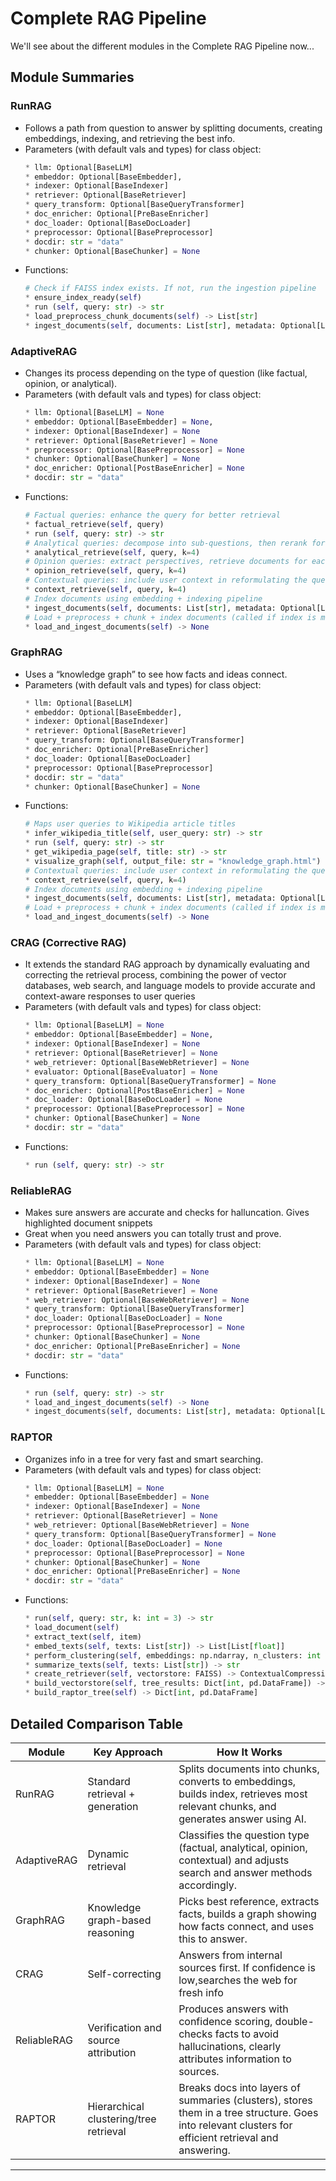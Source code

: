 # Complete RAG Pipeline

We'll see about the different modules in the Complete RAG Pipeline now...

## Module Summaries

### RunRAG
- Follows a path from question to answer by splitting documents, creating embeddings, indexing, and retrieving the best info.
- Parameters (with default vals and types) for class object:
    ```python
    * llm: Optional[BaseLLM]
    * embeddor: Optional[BaseEmbedder],
    * indexer: Optional[BaseIndexer]
    * retriever: Optional[BaseRetriever]
    * query_transform: Optional[BaseQueryTransformer]
    * doc_enricher: Optional[PreBaseEnricher]
    * doc_loader: Optional[BaseDocLoader]
    * preprocessor: Optional[BasePreprocessor]
    * docdir: str = "data"
    * chunker: Optional[BaseChunker] = None
    ```
- Functions:
    ```python
    # Check if FAISS index exists. If not, run the ingestion pipeline
    * ensure_index_ready(self)
    * run (self, query: str) -> str 
    * load_preprocess_chunk_documents(self) -> List[str]
    * ingest_documents(self, documents: List[str], metadata: Optional[List[dict]] = None) -> None
    ```

### AdaptiveRAG
- Changes its process depending on the type of question (like factual, opinion, or analytical).
- Parameters (with default vals and types) for class object:
    ```python
    * llm: Optional[BaseLLM] = None
    * embeddor: Optional[BaseEmbedder] = None,
    * indexer: Optional[BaseIndexer] = None
    * retriever: Optional[BaseRetriever] = None
    * preprocessor: Optional[BasePreprocessor] = None
    * chunker: Optional[BaseChunker] = None
    * doc_enricher: Optional[PostBaseEnricher] = None
    * docdir: str = "data"
    ```
- Functions:
    ```python
    # Factual queries: enhance the query for better retrieval
    * factual_retrieve(self, query) 
    * run (self, query: str) -> str 
    # Analytical queries: decompose into sub-questions, then rerank for diversity
    * analytical_retrieve(self, query, k=4) 
    # Opinion queries: extract perspectives, retrieve documents for each, then cluster
    * opinion_retrieve(self, query, k=4)
    # Contextual queries: include user context in reformulating the query
    * context_retrieve(self, query, k=4)
    # Index documents using embedding + indexing pipeline
    * ingest_documents(self, documents: List[str], metadata: Optional[List[dict]] = None) -> None
    # Load + preprocess + chunk + index documents (called if index is missing)
    * load_and_ingest_documents(self) -> None
    ```

### GraphRAG
- Uses a “knowledge graph” to see how facts and ideas connect.
- Parameters (with default vals and types) for class object:
    ```python
    * llm: Optional[BaseLLM]
    * embeddor: Optional[BaseEmbedder],
    * indexer: Optional[BaseIndexer]
    * retriever: Optional[BaseRetriever]
    * query_transform: Optional[BaseQueryTransformer]
    * doc_enricher: Optional[PreBaseEnricher]
    * doc_loader: Optional[BaseDocLoader]
    * preprocessor: Optional[BasePreprocessor]
    * docdir: str = "data"
    * chunker: Optional[BaseChunker] = None
    ```
- Functions:
    ```python
    # Maps user queries to Wikipedia article titles
    * infer_wikipedia_title(self, user_query: str) -> str 
    * run (self, query: str) -> str 
    * get_wikipedia_page(self, title: str) -> str
    * visualize_graph(self, output_file: str = "knowledge_graph.html")
    # Contextual queries: include user context in reformulating the query
    * context_retrieve(self, query, k=4)
    # Index documents using embedding + indexing pipeline
    * ingest_documents(self, documents: List[str], metadata: Optional[List[dict]] = None) -> None
    # Load + preprocess + chunk + index documents (called if index is missing)
    * load_and_ingest_documents(self) -> None
    ```

### CRAG (Corrective RAG)
-  It extends the standard RAG approach by dynamically evaluating and correcting the retrieval process, combining the power of vector databases, web search, and language models to provide accurate and context-aware responses to user queries
- Parameters (with default vals and types) for class object:
    ```python
    * llm: Optional[BaseLLM] = None
    * embeddor: Optional[BaseEmbedder] = None,
    * indexer: Optional[BaseIndexer] = None
    * retriever: Optional[BaseRetriever] = None
    * web_retriever: Optional[BaseWebRetriever] = None
    * evaluator: Optional[BaseEvaluator] = None
    * query_transform: Optional[BaseQueryTransformer] = None
    * doc_enricher: Optional[PostBaseEnricher] = None
    * doc_loader: Optional[BaseDocLoader] = None
    * preprocessor: Optional[BasePreprocessor] = None
    * chunker: Optional[BaseChunker] = None
    * docdir: str = "data"
    ```
- Functions:
    ```python
    * run (self, query: str) -> str
    ```

### ReliableRAG
- Makes sure answers are accurate and checks for halluncation. Gives highlighted document snippets
- Great when you need answers you can totally trust and prove.
- Parameters (with default vals and types) for class object:
    ```python
    * llm: Optional[BaseLLM] = None
    * embeddor: Optional[BaseEmbedder] = None
    * indexer: Optional[BaseIndexer] = None
    * retriever: Optional[BaseRetriever] = None
    * web_retriever: Optional[BaseWebRetriever] = None
    * query_transform: Optional[BaseQueryTransformer]
    * doc_loader: Optional[BaseDocLoader] = None
    * preprocessor: Optional[BasePreprocessor] = None
    * chunker: Optional[BaseChunker] = None
    * doc_enricher: Optional[PreBaseEnricher] = None
    * docdir: str = "data"
    ```
- Functions:
    ```python
    * run (self, query: str) -> str 
    * load_and_ingest_documents(self) -> None
    * ingest_documents(self, documents: List[str], metadata: Optional[List[dict]] = None) -> None
    ```

### RAPTOR
- Organizes info in a tree for very fast and smart searching.
- Parameters (with default vals and types) for class object:
    ```python
    * llm: Optional[BaseLLM] = None
    * embedder: Optional[BaseEmbedder] = None
    * indexer: Optional[BaseIndexer] = None
    * retriever: Optional[BaseRetriever] = None
    * web_retriever: Optional[BaseWebRetriever] = None
    * query_transform: Optional[BaseQueryTransformer] = None
    * doc_loader: Optional[BaseDocLoader] = None
    * preprocessor: Optional[BasePreprocessor] = None
    * chunker: Optional[BaseChunker] = None
    * doc_enricher: Optional[PreBaseEnricher] = None
    * docdir: str = "data"
    ```
- Functions:
    ```python
    * run(self, query: str, k: int = 3) -> str 
    * load_document(self)
    * extract_text(self, item)
    * embed_texts(self, texts: List[str]) -> List[List[float]]
    * perform_clustering(self, embeddings: np.ndarray, n_clusters: int = 10) -> np.ndarray
    * summarize_texts(self, texts: List[str]) -> str
    * create_retriever(self, vectorstore: FAISS) -> ContextualCompressionRetriever
    * build_vectorstore(self, tree_results: Dict[int, pd.DataFrame]) -> FAISS
    * build_raptor_tree(self) -> Dict[int, pd.DataFrame]
    ```

## Detailed Comparison Table

| Module       | Key Approach                             | How It Works                                                  | 
|--------------|-----------------------------------------|---------------------------------------------------------------|
| RunRAG       | Standard retrieval + generation          | Splits documents into chunks, converts to embeddings, builds index, retrieves most relevant chunks, and generates answer using AI. | 
| AdaptiveRAG  | Dynamic retrieval               | Classifies the question type (factual, analytical, opinion, contextual) and adjusts search and answer methods accordingly.   |
| GraphRAG     | Knowledge graph-based reasoning          | Picks best reference, extracts facts, builds a graph showing how facts connect, and uses this to answer.    | 
| CRAG         | Self-correcting   | Answers from internal sources first. If confidence is low,searches the web for fresh info | 
| ReliableRAG  | Verification and source attribution      | Produces answers with confidence scoring, double-checks facts to avoid hallucinations, clearly attributes information to sources. | 
| RAPTOR       | Hierarchical clustering/tree retrieval   | Breaks docs into layers of summaries (clusters), stores them in a tree structure. Goes into relevant clusters for efficient retrieval and answering. | 

---


